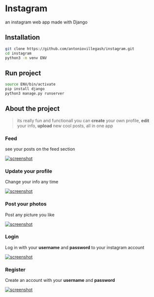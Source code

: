 # Instagram
an instagram web app made with Django

## Installation

```bash
git clone https://github.com/antoniovillegash/instagram.git
cd instagram
python3 -m venv ENV
```

## Run project
```bash
source ENV/bin/activate
pip install django
python3 manage.py runserver
```

## About the project
> its really fun and functionall
> you can **create** your own profile, 
> **edit** your info, 
> **upload** new cool posts, 
> all in one app

### Feed
see your posts on the feed section

[![screenshot](https://raw.githubusercontent.com/antoniovillegash/instagram/main/screenshots/Screenshot%20from%202020-12-31%2013-58-33.png)]()



### Update your profile

Change your info any time

[![screenshot](https://raw.githubusercontent.com/antoniovillegash/instagram/main/screenshots/Screenshot%20from%202020-12-31%2013-59-01.png)]()

### Post your photos

Post any picture you like

[![screenshot](https://raw.githubusercontent.com/antoniovillegash/instagram/main/screenshots/Screenshot%20from%202020-12-31%2013-59-18.png)]()

### Login

Log in with your **username** and **password** to your instagram account

[![screenshot](https://raw.githubusercontent.com/antoniovillegash/instagram/main/screenshots/Screenshot%20from%202020-12-31%2013-59-31.png)]()

### Register

Create an account with your **username** and **password** 

[![screenshot](https://raw.githubusercontent.com/antoniovillegash/instagram/main/screenshots/Screenshot%20from%202020-12-31%2013-59-46.png)]()


